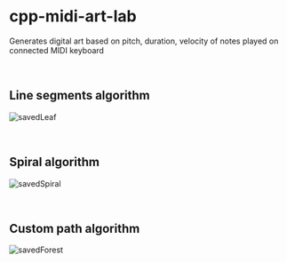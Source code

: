 # cpp-midi-art-lab
Generates digital art based on pitch, duration, velocity of notes played on connected MIDI keyboard

<br>

## Line segments algorithm

![savedLeaf](https://user-images.githubusercontent.com/21164488/158470676-e7656b5a-23a3-4fd9-a53b-937ac6638fa7.png)

<br>

## Spiral algorithm

![savedSpiral](https://user-images.githubusercontent.com/21164488/158470652-236f165b-4780-4b85-8750-11c1b5a39316.png)

<br>

## Custom path algorithm

![savedForest](https://user-images.githubusercontent.com/21164488/158470692-dbd2fb12-0fde-47c8-9499-5f3c334c9055.png)
